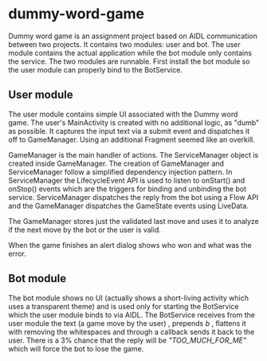 # dummy-word-game

Dummy word game is an assignment project based on AIDL communication between two projects. It 
contains two modules: user and bot. The user module contains the actual application while the bot
module only contains the service. The two modules are runnable. First install the bot module so
the user module can properly bind to the BotService.

## User module

The user module contains simple UI associated with the Dummy word game. The user's MainActivity
is created with no additional logic, as "dumb" as possible. It captures the input text via a submit
event and dispatches it off to GameManager. Using an additional Fragment seemed like an overkill.

GameManager is the main handler of actions. The ServiceManager object is created inside GameManager.
The creation of GameManager and ServiceManager follow a simplified dependency injection pattern. In
ServiceManager the LifecycleEvent API is used to listen to onStart() and onStop() events which are
the triggers for binding and unbinding the bot service. ServiceManager dispatches the reply from
the bot using a Flow API and the GameManager dispatches the GameState events using LiveData.

The GameManager stores just the validated last move and uses it to analyze if the next move by the
bot or the user is valid.

When the game finishes an alert dialog shows who won and what was the error.

## Bot module

The bot module shows no UI (actually shows a short-living activity which uses a transparent theme) and is used
only for starting the BotService which the user module binds to via AIDL. The BotService receives from
the user module the text (a game move by the user) , prepends *b* , flattens it with removing the
whitespaces and through a callback sends it back to the user. There is a 3% chance that the reply
will be *"TOO_MUCH_FOR_ME"* which will force the bot to lose the game.
